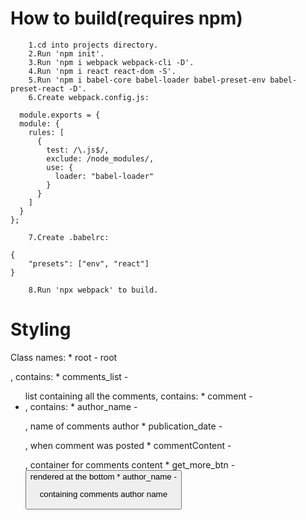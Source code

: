 # How to build(requires npm)

        1.cd into projects directory.
        2.Run 'npm init'.
        3.Run 'npm i webpack webpack-cli -D'.
        4.Run 'npm i react react-dom -S'.
        5.Run 'npm i babel-core babel-loader babel-preset-env babel-preset-react -D'.
        6.Create webpack.config.js:
```
  module.exports = {
  module: {
    rules: [
      {
        test: /\.js$/,
        exclude: /node_modules/,
        use: {
          loader: "babel-loader"
        }
      }
    ]
  }
};
```
        7.Create .babelrc:
```
{
    "presets": ["env", "react"]
}
```
        8.Run 'npx webpack' to build.

# Styling

Class names:
    * root - root <div>, contains: 
        * comments_list - <ul> list containing all the comments, contains:
            * comment - <li>, contains:
                * author_name - <p>, name of comments author
                * publication_date - <p>, when comment was posted
                * commentContent - <div>, container for comments content
        * get_more_btn - <button> rendered at the bottom
        * author_name - <p> containing comments author name